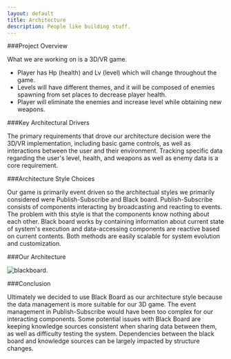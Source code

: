 ```yaml
---
layout: default
title: Architecture
description: People like building stuff.
---
```


###Project Overview 

What we are working on is a 3D/VR game.  
* Player has Hp (health) and Lv (level) which will change throughout the game.
* Levels will have different themes, and it will be composed of enemies spawning from set places to decrease player health.
* Player will eliminate the enemies and increase level while obtaining new weapons.


###Key Architectural Drivers

The primary requirements that drove our architecture decision were the 3D/VR implementation, including basic game controls, as well as interactions between the user and their environment. Tracking specific data regarding the user's level, health, and weapons as well as enemy data is a core requirement. 


###Architecture Style Choices

Our game is primarily event driven so the architectual styles we primarily considered were Publish-Subscribe and Black board. 
Publish-Subscribe consists of components interacting by broadcasting and reacting to events. The problem with this style is that the components know nothing about each other. 
Black board works by containing information about current state of system's execution and data-accessing components are reactive based on current contents. Both methods are easily scalable for system evolution and customization. 


###Our Architecture

![blackboard](https://user-images.githubusercontent.com/65105285/113374866-6ad2aa80-932b-11eb-80eb-6cbe83e91ca1.png?raw=true). 


###Conclusion

Ultimately we decided to use Black Board as our architecture style because the data management is more suitable for our 3D game. The event management in Publish-Subscribe would have been too complex for our interacting components. Some potential issues with Black Board are keeping knowledge sources consistent when sharing data between them, as well as difficulty testing the system. Dependencies between the black board and knowledge sources can be largely impacted by structure changes. 
 

